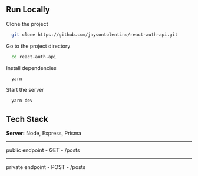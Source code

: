 ## Run Locally

Clone the project

```bash
  git clone https://github.com/jaysontolentino/react-auth-api.git
```

Go to the project directory

```bash
  cd react-auth-api
```

Install dependencies

```bash
  yarn
```

Start the server

```bash
  yarn dev
```

## Tech Stack

**Server:** Node, Express, Prisma


---------------------------------------

public endpoint - GET - /posts

--------------------------------------
private endpoint - POST - /posts
